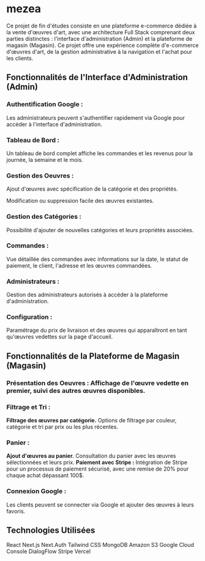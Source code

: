 ﻿# mezea

Ce projet de fin d'études consiste en une plateforme e-commerce dédiée à la vente d'œuvres d'art, avec une architecture Full Stack comprenant deux parties distinctes : l'interface d'administration (Admin) et la plateforme de magasin (Magasin).
Ce projet offre une expérience complète d'e-commerce d'œuvres d'art, de la gestion administrative à la navigation et l'achat pour les clients.

## Fonctionnalités de l'Interface d'Administration (Admin)
### Authentification Google : 

Les administrateurs peuvent s'authentifier rapidement via Google pour accéder à l'interface d'administration.

### Tableau de Bord : 

Un tableau de bord complet affiche les commandes et les revenus pour la journée, la semaine et le mois.

### Gestion des Oeuvres :

Ajout d'œuvres avec spécification de la catégorie et des propriétés.

Modification ou suppression facile des œuvres existantes.

### Gestion des Catégories : 

Possibilité d'ajouter de nouvelles catégories et leurs propriétés associées.

### Commandes : 

Vue détaillée des commandes avec informations sur la date, le statut de paiement, le client, l'adresse et les œuvres commandées.

### Administrateurs : 

Gestion des administrateurs autorisés à accéder à la plateforme d'administration.

### Configuration : 

Paramétrage du prix de livraison et des œuvres qui apparaîtront en tant qu'œuvres vedettes sur la page d'accueil.

## Fonctionnalités de la Plateforme de Magasin (Magasin)
### Présentation des Oeuvres : Affichage de l'œuvre vedette en premier, suivi des autres œuvres disponibles.

### Filtrage et Tri :

**Filtrage des œuvres par catégorie.**
Options de filtrage par couleur, catégorie et tri par prix ou les plus récentes.

### Panier :

**Ajout d'œuvres au panier.**
Consultation du panier avec les œuvres sélectionnées et leurs prix.
**Paiement avec Stripe :** Intégration de Stripe pour un processus de paiement sécurisé, avec une remise de 20% pour chaque achat dépassant 100$.

### Connexion Google : 

Les clients peuvent se connecter via Google et ajouter des œuvres à leurs favoris.

## Technologies Utilisées
React
Next.js
Next.Auth
Tailwind CSS
MongoDB
Amazon S3
Google Cloud Console
DialogFlow
Stripe
Vercel
